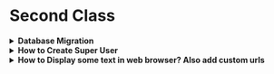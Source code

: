 # Second Class

<details>
<summary><b>Database Migration</b></summary>

Migrations are Django’s way of propagating changes we make to our models (adding a field, deleting a model, etc.) into our database schema.

+ Make migrations:
  ```cmd
    python manage.py makemigrations
  ```
+ Migrate:
  ```cmd
    python manage.py migrate
  ```

Django framework have a build-in database named db.sqlite3. To manage our database we used DB SQLite3 Server. If it not availabe in our computer we need to download and install this.

### Download Link:<br>
[Download SQLiteBrowser 64-bit Windows](https://download.sqlitebrowser.org/DB.Browser.for.SQLite-3.12.2-win64.msi) <br>
[Download SQLiteBrowser 32-bit Windows](https://download.sqlitebrowser.org/DB.Browser.for.SQLite-3.12.2-win32.msi)

</details>

<details>
<summary><b>How to Create Super User</b></summary>
Creating a superuser in Django is essential for managing and maintaining the application, both during development and in production. Before using this feature, we must have migrated our project, otherwise the superuser database will not be created.

+ At first open the root folder.
+ Open command prompt.
+ Activate the virtual environment.
  ```cmd
    .\environmentname\Scripts\activate
  ```
+ Navigate to our Django project directory. Using `cd`
  ```cmd
    cd directory_path
  ```
+ Migrate project.
  ```cmd
    py manage.py migrate
  ```
+ Create super user
  ```cmd
    py manage.py createsuperuser
  ```
  Enter user name:
  ```cmd
  Username: examplename
  ```
  Enter email address (it is optional):
  ```cmd
  Email address: example@gmail.com
  ```
  Enter Password:
  ```cmd
  Password: ******
  ```
  Enter same password again:
  ```cmd
  Password(again): ******
  ```
+ Now we can login into our Django Admin page by running our django server.
  ```cmd
  python manage.py runserver
  ```
+ Using Username and Password we can login our admin panel. This is the local domai:
  ```cmd
  http://127.0.0.1:8000/admin/
  ```

</details>

<details>
<summary><b>How to Display some text in web browser? Also add custom urls</b></summary>

To send content back to the client's web browser we can used `HttpResponse`. It is a class used to generate HTTP responses. It's part of Django's HTTP handling framework.

+ After active our project. At first create a python script in our porject folder e.g. `views.py`
+ Import reqired class from django:
  ```python
  from django.shortcuts import HttpResponse
  ```
+ Create a function:
  ```python
  def homePage(request):
      return HttpResponse("Hello, Django!")
  ```
+ To display this content into web browser we need to connect this function into `urls.py` script. For do this open `urls.py` scripts.<br>
  Syntax:
  ```python
  from projectfoldername.scriptname import functionname
  ```
  Example:
  ```python
  from myProject.views import homePage
  ```
+ Also add this function with `urlpatterns = []` list:
  ```python
  path('routename',functionname , name="functionname"),
  ```
  Example:
  ```python
  path('home',homePage , name="homepage"),
  ```
+ After connect the url then run the project.
  ```python
  py manage.py runserver
  ```
+ Copy and paste the local url into browser also add the route with the urls:
  ```cmd
  http://127.0.0.1:8000/routename
  ```
  Example:
  ```cmd
  http://127.0.0.1:8000/home
  ```


</details>